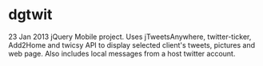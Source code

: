 dgtwit
======

23 Jan 2013
jQuery Mobile project. Uses jTweetsAnywhere, twitter-ticker, Add2Home and twicsy API
to display selected client's tweets, pictures and web page. Also includes local messages
from a host twitter account.
